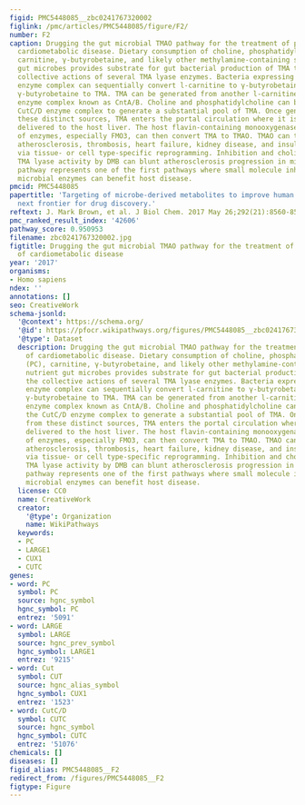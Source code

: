 ```yaml
---
figid: PMC5448085__zbc0241767320002
figlink: /pmc/articles/PMC5448085/figure/F2/
number: F2
caption: Drugging the gut microbial TMAO pathway for the treatment of prevention of
  cardiometabolic disease. Dietary consumption of choline, phosphatidylcholine (PC),
  carnitine, γ-butyrobetaine, and likely other methylamine-containing source nutrient
  gut microbes provides substrate for gut bacterial production of TMA through the
  collective actions of several TMA lyase enzymes. Bacteria expressing the YeaW/X
  enzyme complex can sequentially convert l-carnitine to γ-butyrobetaine and then
  γ-butyrobetaine to TMA. TMA can be generated from another l-carnitine TMA lyase
  enzyme complex known as CntA/B. Choline and phosphatidylcholine can be used by the
  CutC/D enzyme complex to generate a substantial pool of TMA. Once generated from
  these distinct sources, TMA enters the portal circulation where it is ultimately
  delivered to the host liver. The host flavin-containing monooxygenase (FMO) family
  of enzymes, especially FMO3, can then convert TMA to TMAO. TMAO can then promote
  atherosclerosis, thrombosis, heart failure, kidney disease, and insulin resistance
  via tissue- or cell type-specific reprogramming. Inhibition and choline and l-carnitine
  TMA lyase activity by DMB can blunt atherosclerosis progression in mice. The TMAO
  pathway represents one of the first pathways where small molecule inhibitors targeting
  microbial enzymes can benefit host disease.
pmcid: PMC5448085
papertitle: 'Targeting of microbe-derived metabolites to improve human health: The
  next frontier for drug discovery.'
reftext: J. Mark Brown, et al. J Biol Chem. 2017 May 26;292(21):8560-8568.
pmc_ranked_result_index: '42606'
pathway_score: 0.950953
filename: zbc0241767320002.jpg
figtitle: Drugging the gut microbial TMAO pathway for the treatment of prevention
  of cardiometabolic disease
year: '2017'
organisms:
- Homo sapiens
ndex: ''
annotations: []
seo: CreativeWork
schema-jsonld:
  '@context': https://schema.org/
  '@id': https://pfocr.wikipathways.org/figures/PMC5448085__zbc0241767320002.html
  '@type': Dataset
  description: Drugging the gut microbial TMAO pathway for the treatment of prevention
    of cardiometabolic disease. Dietary consumption of choline, phosphatidylcholine
    (PC), carnitine, γ-butyrobetaine, and likely other methylamine-containing source
    nutrient gut microbes provides substrate for gut bacterial production of TMA through
    the collective actions of several TMA lyase enzymes. Bacteria expressing the YeaW/X
    enzyme complex can sequentially convert l-carnitine to γ-butyrobetaine and then
    γ-butyrobetaine to TMA. TMA can be generated from another l-carnitine TMA lyase
    enzyme complex known as CntA/B. Choline and phosphatidylcholine can be used by
    the CutC/D enzyme complex to generate a substantial pool of TMA. Once generated
    from these distinct sources, TMA enters the portal circulation where it is ultimately
    delivered to the host liver. The host flavin-containing monooxygenase (FMO) family
    of enzymes, especially FMO3, can then convert TMA to TMAO. TMAO can then promote
    atherosclerosis, thrombosis, heart failure, kidney disease, and insulin resistance
    via tissue- or cell type-specific reprogramming. Inhibition and choline and l-carnitine
    TMA lyase activity by DMB can blunt atherosclerosis progression in mice. The TMAO
    pathway represents one of the first pathways where small molecule inhibitors targeting
    microbial enzymes can benefit host disease.
  license: CC0
  name: CreativeWork
  creator:
    '@type': Organization
    name: WikiPathways
  keywords:
  - PC
  - LARGE1
  - CUX1
  - CUTC
genes:
- word: PC
  symbol: PC
  source: hgnc_symbol
  hgnc_symbol: PC
  entrez: '5091'
- word: LARGE
  symbol: LARGE
  source: hgnc_prev_symbol
  hgnc_symbol: LARGE1
  entrez: '9215'
- word: Cut
  symbol: CUT
  source: hgnc_alias_symbol
  hgnc_symbol: CUX1
  entrez: '1523'
- word: CutC/D
  symbol: CUTC
  source: hgnc_symbol
  hgnc_symbol: CUTC
  entrez: '51076'
chemicals: []
diseases: []
figid_alias: PMC5448085__F2
redirect_from: /figures/PMC5448085__F2
figtype: Figure
---
```

